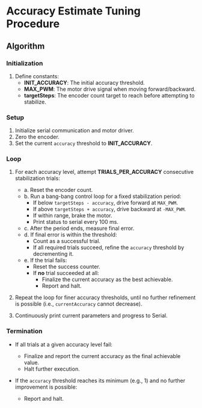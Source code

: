 # Accuracy Estimate Tuning Procedure

## Algorithm

### Initialization

1. Define constants:
   - **INIT_ACCURACY**: The initial accuracy threshold.
   - **MAX_PWM**: The motor drive signal when moving forward/backward.
   - **targetSteps**: The encoder count target to reach before attempting to stabilize.

### Setup

1. Initialize serial communication and motor driver.
2. Zero the encoder.
3. Set the current `accuracy` threshold to **INIT_ACCURACY**.

### Loop

1. For each accuracy level, attempt **TRIALS_PER_ACCURACY** consecutive stabilization trials:

   - a. Reset the encoder count.
   - b. Run a bang-bang control loop for a fixed stabilization period:
     - If below `targetSteps - accuracy`, drive forward at `MAX_PWM`.
     - If above `targetSteps + accuracy`, drive backward at `-MAX_PWM`.
     - If within range, brake the motor.
     - Print status to serial every 100 ms.
   - c. After the period ends, measure final error.
   - d. If final error is within the threshold:
     - Count as a successful trial.
     - If all required trials succeed, refine the `accuracy` threshold by decrementing it.
   - e. If the trial fails:
     - Reset the success counter.
     - If **no** trial succeeded at all:
       - Finalize the current accuracy as the best achievable.
       - Report and halt.

2. Repeat the loop for finer accuracy thresholds, until no further refinement is possible (i.e., `currentAccuracy` cannot decrease).

3. Continuously print current parameters and progress to Serial.

### Termination

- If all trials at a given accuracy level fail:

  - Finalize and report the current accuracy as the final achievable value.
  - Halt further execution.

- If the `accuracy` threshold reaches its minimum (e.g., 1) and no further improvement is possible:
  - Report and halt.
